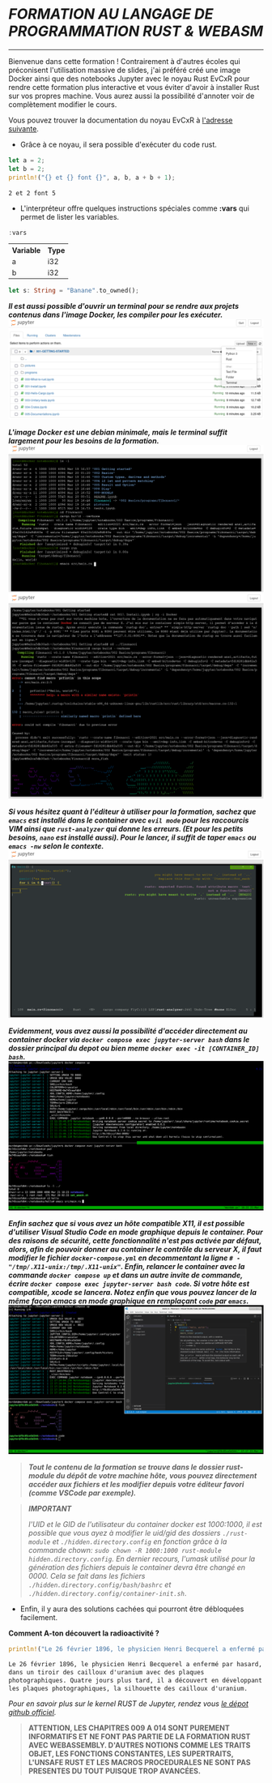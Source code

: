 # ___FORMATION  AU LANGAGE DE PROGRAMMATION RUST & WEBASM___

___

Bienvenue dans cette formation ! Contrairement à d'autres écoles qui préconisent l'utilisation massive de slides, j'ai préféré créé une image Docker ainsi que des notebooks Jupyter avec le noyau Rust EvCxR pour rendre cette formation plus interactive et vous éviter d'avoir à installer Rust sur vos propres machine. Vous aurez aussi la possibilité d'annoter voir de complètement modifier le cours.

Vous pouvez trouver la documentation du noyau EvCxR à [l'adresse suivante](https://depth-first.com/articles/2020/09/21/interactive-rust-in-a-repl-and-jupyter-notebook-with-evcxr/ "REPL AND JUPYTER").

- Grâce à ce noyau, il sera possible d'exécuter du code rust.


```Rust
let a = 2;
let b = 2;
println!("{} et {} font {}", a, b, a + b + 1);
```

    2 et 2 font 5


- L'interpréteur offre quelques instructions spéciales comme **:vars** qui permet de lister les variables.


```Rust
:vars
```




<table><tr><th>Variable</th><th>Type</th></tr><tr><td>a</td><td>i32</td><tr><tr><td>b</td><td>i32</td><tr></table>




```Rust
let s: String = "Banane".to_owned();
```

***Il est aussi possible d'ouvrir un terminal pour se rendre aux projets contenus dans l'image Docker, les compiler pour les exécuter.***
![TERMINAL_1](notebooks/000%20Readme%20pictures/new_terminal.png)

***L'image Docker est une debian minimale, mais le terminal suffit largement pour les besoins de la formation.***  
![TERMINAL_2](notebooks/000%20Readme%20pictures/terminal_example.png)
![FISH](notebooks/000%20Readme%20pictures/fishes.png)

***Si vous hésitez quant à l'éditeur à utiliser pour la formation, sachez que `emacs` est installé dans le container avec `evil mode` pour les raccourcis VIM ainsi que `rust-analyzer` qui donne les erreurs. (Et pour les petits besoins, `nano` est installé aussi). Pour le lancer, il suffit de taper `emacs` ou `emacs -nw` selon le contexte.***
![EMACS](notebooks/000%20Readme%20pictures/emacs.png)

***Evidemment, vous avez aussi la possibilité d'accéder directement au container docker via `docker compose exec jupyter-server bash` dans le dossier principal du depot ou bien meme `docker exec -it [CONTAINER_ID] bash`.***
![DUAL_TERM](notebooks/000%20Readme%20pictures/dual_term.png)

***Enfin sachez que si vous avez un hôte compatible X11, il est possible d'utiliser Visual Studio Code en mode graphique depuis le container. Pour des raisons de sécurité, cette fonctionnalité n'est pas activée par défaut, alors, afin de pouvoir donner au container le contrôle du serveur X, il faut modifier le fichier `docker-compose.yml` en decommentant la ligne `# - "/tmp/.X11-unix:/tmp/.X11-unix"`. Enfin, relancer le container avec la commande `docker compose up` et dans un autre invite de commande, écrire `docker compose exec jupyter-server bash code`. Si votre hôte est compatible, xcode se lancera. Notez enfin que vous pouvez lancer de la même façon emacs en mode graphique en remplaçant `code` par `emacs`.***
![VS_CODE](notebooks/000%20Readme%20pictures/vscode.png)

> ***Tout le contenu de la formation se trouve dans le dossier rust-module du dépôt de votre machine hôte, vous pouvez directement accéder aux fichiers et les modifier depuis votre éditeur favori (comme VSCode par exemple).***

> ___IMPORTANT___
>  
> *l'UID et le GID de l'utilisateur du container docker est 1000:1000, il est possible que vous ayez à modifier le uid/gid des dossiers `./rust-module` et `./hidden.directory.config` en fonction grâce à la commande chown: `sudo chown -R 1000:1000 rust-module hidden.directory.config`. En dernier recours, l'umask utilisé pour la génération des fichiers depuis le container devra être changé en 0000. Cela se fait dans les fichiers `./hidden.directory.config/bash/bashrc` et `./hidden.directory.config/container-init.sh`*.

- Enfin, il y aura des solutions cachées qui pourront être débloquées facilement.

**Comment A-ton découvert la radioactivité ?**


```Rust
println!("Le 26 février 1896, le physicien Henri Becquerel a enfermé par hasard, dans un tiroir des cailloux d'uranium avec des plaques photographiques. Quatre jours plus tard, il a découvert en développant les plaques photographiques, la silhouette des cailloux d'uranium.");

```

    Le 26 février 1896, le physicien Henri Becquerel a enfermé par hasard, dans un tiroir des cailloux d'uranium avec des plaques photographiques. Quatre jours plus tard, il a découvert en développant les plaques photographiques, la silhouette des cailloux d'uranium.


*Pour en savoir plus sur le kernel RUST de Jupyter, rendez vous [le dépot github officiel](https://github.com/hgfkeep/rust-jupyter/blob/master/rust-jupyter-example.ipynb "Tour of the EvCxR Jupyter Kernel").*

>**ATTENTION, LES CHAPITRES 009 A 014 SONT PUREMENT INFORMATIFS ET NE FONT PAS PARTIE DE LA FORMATION RUST AVEC WEBASSEMBLY. D'AUTRES NOTIONS COMME LES TRAITS OBJET, LES FONCTIONS CONSTANTES, LES SUPERTRAITS, L'UNSAFE RUST ET LES MACROS PROCEDURALES NE SONT PAS PRESENTES DU TOUT PUISQUE TROP AVANCÉES.**
